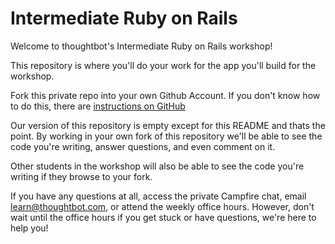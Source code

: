 Intermediate Ruby on Rails
================

Welcome to thoughtbot's Intermediate Ruby on Rails workshop!

This repository is where you'll do your work for the app you'll build for the workshop.

Fork this private repo into your own Github Account. 
If you don't know how to do this, there are [instructions on GitHub](https://help.github.com/articles/fork-a-repo)

Our version of this repository is empty except for this README and thats the point. By working in your own fork of this
repository we'll be able to see the code you're writing, answer questions, and even comment on it.

Other students in the workshop will also be able to see the code you're writing if they browse to your fork.

If you have any questions at all, access the private Campfire chat, email learn@thoughtbot.com, or 
attend the weekly office hours. However, don't wait until the office hours if you get stuck or 
have questions, we're here to help you!
